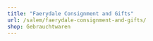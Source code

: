```yaml
---
title: "Faerydale Consignment and Gifts"
url: /salem/faerydale-consignment-and-gifts/
shop: Gebrauchtwaren
---
```

